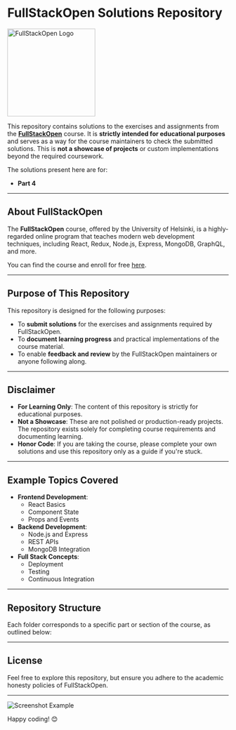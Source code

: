 # FullStackOpen Solutions Repository

<img src="https://encrypted-tbn0.gstatic.com/images?q=tbn:ANd9GcR9n4AVrqrkYKbXRPr1jb2eTsNGHRg_mrjl7w&s" alt="FullStackOpen Logo" width="200">

This repository contains solutions to the exercises and assignments from the **[FullStackOpen](https://fullstackopen.com/en/)** course. It is **strictly intended for educational purposes** and serves as a way for the course maintainers to check the submitted solutions. This is **not a showcase of projects** or custom implementations beyond the required coursework.

The solutions present here are for:
 - **Part 4**

---

## About FullStackOpen

The **FullStackOpen** course, offered by the University of Helsinki, is a highly-regarded online program that teaches modern web development techniques, including React, Redux, Node.js, Express, MongoDB, GraphQL, and more.

You can find the course and enroll for free [here](https://fullstackopen.com/en/).

---

## Purpose of This Repository

This repository is designed for the following purposes:

- To **submit solutions** for the exercises and assignments required by FullStackOpen.
- To **document learning progress** and practical implementations of the course material.
- To enable **feedback and review** by the FullStackOpen maintainers or anyone following along.

---

## Disclaimer

- **For Learning Only**: The content of this repository is strictly for educational purposes.
- **Not a Showcase**: These are not polished or production-ready projects. The repository exists solely for completing course requirements and documenting learning.
- **Honor Code**: If you are taking the course, please complete your own solutions and use this repository only as a guide if you're stuck.

---

## Example Topics Covered

- **Frontend Development**:
  - React Basics
  - Component State
  - Props and Events
- **Backend Development**:
  - Node.js and Express
  - REST APIs
  - MongoDB Integration
- **Full Stack Concepts**:
  - Deployment
  - Testing
  - Continuous Integration

---

## Repository Structure

Each folder corresponds to a specific part or section of the course, as outlined below:

---

## License

Feel free to explore this repository, but ensure you adhere to the academic honesty policies of FullStackOpen.

---

![Screenshot Example](https://fullstackopen.com/static/media/hero1.0f0ad3c8.jpg)

Happy coding! 😊
